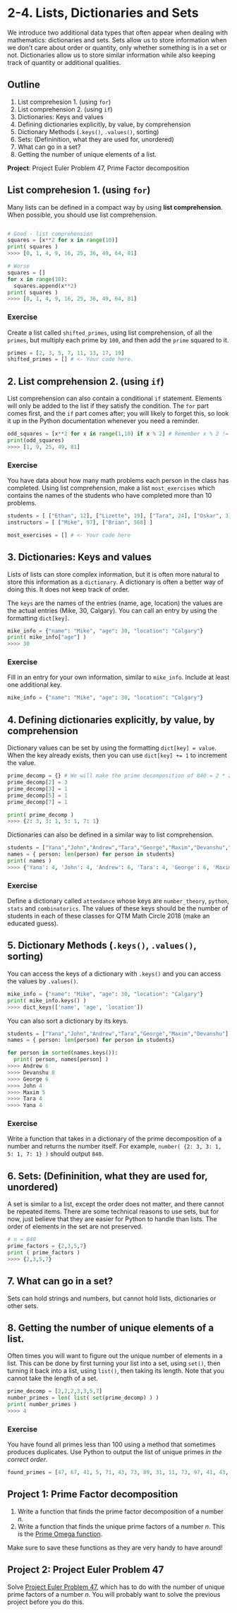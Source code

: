 # 2-4.  Lists, Dictionaries and Sets

We introduce two additional data types that often appear when dealing with mathematics: dictionaries and sets. Sets allow us to store information when we don't care about order or quantity, only whether something is in a set or not. Dictionaries allow us to store similar information while also keeping track of quantity or additional qualities.

## Outline

1. List comprehesion 1. (using `for`)
2. List comprehension 2. (using `if`)
3. Dictionaries: Keys and values
4. Defining dictionaries explicitly, by value, by comprehension
5. Dictionary Methods (`.keys()`, `.values()`, sorting)
6. Sets: (Defininition, what they are used for, unordered)
7. What can go in a set?
8. Getting the number of unique elements of a list.

**Project**: Project Euler Problem 47, Prime Factor decomposition

## List comprehesion 1. (using `for`)

Many lists can be defined in a compact way by using **list comprehension**. When possible, you should use list comprehension.

```python

# Good - list comprehension
squares = [x**2 for x in range(10)]
print( squares )
>>>> [0, 1, 4, 9, 16, 25, 36, 49, 64, 81]

# Worse
squares = []
for x in range(10):
  squares.append(x**2)
print( squares )
>>>> [0, 1, 4, 9, 16, 25, 36, 49, 64, 81]
```

### Exercise

Create a list called `shifted_primes`, using list comprehension, of all the `primes`, but multiply each prime by `100`, and then add the `prime` squared to it.

```python
primes = [2, 3, 5, 7, 11, 13, 17, 19]
shifted_primes = [] # <- Your code here. 
```

## 2. List comprehension 2. (using `if`)

List comprehension can also contain a conditional `if` statement. Elements will only be added to the list if they satisfy the condition. The `for` part comes first, and the `if` part comes after; you will likely to forget this, so look it up in the Python documentation whenever you need a reminder. 

```python
odd_squares = [x**2 for x in range(1,10) if x % 2] # Remember x % 2 != 0 when x is odd
print(odd_squares)
>>>> [1, 9, 25, 49, 81]
```

### Exercise

You have data about how many math problems each person in the class has completed. Using list comprehension, make a list `most_exercises` which contains the names of the students who have completed more than 10 problems.

```python
students = [ ["Ethan", 12], ["Lizette", 19], ["Tara", 24], ["Oskar", 3] ]
instructors = [ ["Mike", 97], ["Brian", 568] ]

most_exercises = [] # <- Your code here
```

## 3. Dictionaries: Keys and values

Lists of lists can store complex information, but it is often more natural to store this information as a `dictionary`. A dictionary is often a better way of doing this. It does not keep track of order.

The `keys` are the names of the entries (name, age, location) the values are the actual entries (Mike, 30, Calgary). You can call an entry by using the formatting `dict[key]`.

```python
mike_info = {"name": "Mike", "age": 30, "location": "Calgary"}
print( mike_info["age"] )
>>>> 30
```

### Exercise

Fill in an entry for your own information, similar to `mike_info`. Include at least one additional key.

```python
mike_info = {"name": "Mike", "age": 30, "location": "Calgary"}
```

## 4. Defining dictionaries explicitly, by value, by comprehension

Dictionary values can be set by using the formatting `dict[key] = value`. When the key already exists, then you can use `dict[key] += 1` to increment the value.

```python
prime_decomp = {} # We will make the prime decomposition of 840 = 2 * 2 * 2 * 3 * 5 * 7. 
prime_decomp[2] = 3
prime_decomp[3] = 1
prime_decomp[5] = 1
prime_decomp[7] = 1

print( prime_decomp )
>>>> {2: 3, 3: 1, 5: 1, 7: 1}
```

Dictionaries can also be defined in a similar way to list comprehension.

```python
students = ["Yana","John","Andrew","Tara","George","Maxim","Devanshu","Max","Vishnu","Adrien","Audrey","Sophia","Joy","Lizette","Oskar","Will","Ethan"]
names = { person: len(person) for person in students}
print( names )
>>>> {'Yana': 4, 'John': 4, 'Andrew': 6, 'Tara': 4, 'George': 6, 'Maxim': 5, 'Devanshu': 8, 'Max': 3, 'Vishnu': 6, 'Adrien': 6, 'Audrey': 6, 'Sophia': 6, 'Joy': 3, 'Lizette': 7, 'Oskar': 5, 'Will': 4, 'Ethan': 5}
```

### Exercise

Define a dictionary called `attendance` whose keys are `number_theory`, `python`, `stats` and `combinatorics`. The values of these keys should be the number of students in each of these classes for QTM Math Circle 2018 (make an educated guess).

## 5. Dictionary Methods (`.keys()`, `.values()`, sorting)

You can access the keys of a dictionary with `.keys()` and you can access the values by `.values()`.

```python
mike_info = {"name": "Mike", "age": 30, "location": "Calgary"}
print( mike_info.keys() )
>>>> dict_keys(['name', 'age', 'location'])
```

You can also sort a dictionary by its keys.

```python
students = ["Yana","John","Andrew","Tara","George","Maxim","Devanshu"]
names = { person: len(person) for person in students}

for person in sorted(names.keys()):
  print( person, names[person] )
>>>> Andrew 6
>>>> Devanshu 8
>>>> George 6
>>>> John 4
>>>> Maxim 5
>>>> Tara 4
>>>> Yana 4
```

### Exercise

Write a function that takes in a dictionary of the prime decomposition of a number and returns the number itself. For example, `number( {2: 3, 3: 1, 5: 1, 7: 1} )` should output `840`.

## 6. Sets: (Defininition, what they are used for, unordered)

A set is similar to a list, except the order does not matter, and there cannot be repeated items. There are some technical reasons to use sets, but for now, just believe that they are easier for Python to handle than lists. The order of elements in the set are not preserved.

```python
# n = 840
prime_factors = {2,3,5,7}
print ( prime_factors )
>>>> {2,3,5,7}
```

## 7. What can go in a set?

Sets can hold strings and numbers, but cannot hold lists, dictionaries or other sets.

## 8. Getting the number of unique elements of a list.

Often times you will want to figure out the unique number of elements in a list. This can be done by first turning your list into a set, using `set()`, then turning it back into a list, using `list()`, then taking its length. Note that you cannot take the length of a set.

```python
prime_decomp = [2,2,2,3,3,5,7]
number_primes = len( list( set(prime_decomp) ) )
print( number_primes )
>>>> 4
```

### Exercise

You have found all primes less than 100 using a method that sometimes produces duplicates. Use Python to output the list of unique primes *in the correct order*.

```python
found_primes = [47, 67, 41, 5, 71, 43, 73, 89, 31, 11, 73, 97, 41, 43, 13, 7, 47, 5, 5, 83, 19, 61, 23, 23, 3, 59, 2, 79, 29, 53, 29, 13, 79, 3, 17, 31, 19, 89, 83, 59, 37, 3, 2, 97, 71, 17, 2, 11, 7, 11, 7, 13, 61, 17, 37, 53, 67]
```

## Project 1: Prime Factor decomposition

1. Write a function that finds the prime factor decomposition of a number $n$.
2. Write a function that finds the unique prime factors of a number $n$. This is the [Prime Omega function](https://en.wikipedia.org/wiki/Prime_omega_function).

Make sure to save these functions as they are very handy to have around!

## Project 2: Project Euler Problem 47

Solve [Project Euler Problem 47](https://projecteuler.net/problem=47), which has to do with the number of unique prime factors of a number $n$. You will probably want to solve the previous project before you do this.
